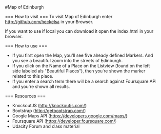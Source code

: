 #Map of Edinburgh

=== How to visit ===
To visit Map of Edinburgh enter http://github.com/heckelsa in your Browser.

If you want to use if local you can download it open the index.html in your browser.

=== How to use ===
- If you first open the Map, you'll see five already defined Markers. And you see a beautiful zoom into the streets of Edinburgh.
- If you click on the Name of a Place on the Listview (found on the left side labeled als "Beautiful Places"), then you're shown the marker related to this place.
- If you enter a search term there will be a search against Foursquare API and you're shown all results. 

=== Resources ===
- KnockoutJS (http://knockoutjs.com/)
- Bootstrap (http://getbootstrap.com/)
- Google Maps API (https://developers.google.com/maps/)
- Foursquare API (https://developer.foursquare.com/)
- Udacity Forum and class material
